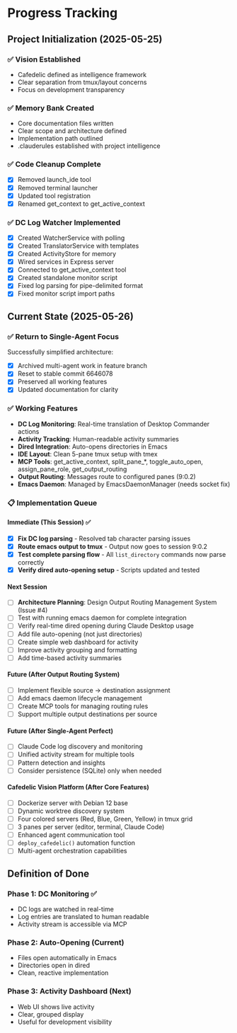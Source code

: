# Progress Tracking

## Project Initialization (2025-05-25)

### ✅ Vision Established
- Cafedelic defined as intelligence framework
- Clear separation from tmux/layout concerns
- Focus on development transparency

### ✅ Memory Bank Created
- Core documentation files written
- Clear scope and architecture defined
- Implementation path outlined
- .clauderules established with project intelligence

### ✅ Code Cleanup Complete
- [x] Removed launch_ide tool
- [x] Removed terminal launcher
- [x] Updated tool registration
- [x] Renamed get_context to get_active_context

### ✅ DC Log Watcher Implemented
- [x] Created WatcherService with polling
- [x] Created TranslatorService with templates
- [x] Created ActivityStore for memory
- [x] Wired services in Express server
- [x] Connected to get_active_context tool
- [x] Created standalone monitor script
- [x] Fixed log parsing for pipe-delimited format
- [x] Fixed monitor script import paths

## Current State (2025-05-26)

### ✅ Return to Single-Agent Focus
Successfully simplified architecture:
- [x] Archived multi-agent work in feature branch
- [x] Reset to stable commit 6646078
- [x] Preserved all working features
- [x] Updated documentation for clarity

### ✅ Working Features
- **DC Log Monitoring**: Real-time translation of Desktop Commander actions
- **Activity Tracking**: Human-readable activity summaries
- **Dired Integration**: Auto-opens directories in Emacs
- **IDE Layout**: Clean 5-pane tmux setup with tmex
- **MCP Tools**: get_active_context, split_pane_*, toggle_auto_open, assign_pane_role, get_output_routing
- **Output Routing**: Messages route to configured panes (9:0.2)
- **Emacs Daemon**: Managed by EmacsDaemonManager (needs socket fix)

### 📋 Implementation Queue

#### Immediate (This Session) ✅
- [x] **Fix DC log parsing** - Resolved tab character parsing issues
- [x] **Route emacs output to tmux** - Output now goes to session 9:0.2
- [x] **Test complete parsing flow** - All `list_directory` commands now parse correctly
- [x] **Verify dired auto-opening setup** - Scripts updated and tested

#### Next Session
- [ ] **Architecture Planning**: Design Output Routing Management System (Issue #4)
- [ ] Test with running emacs daemon for complete integration
- [ ] Verify real-time dired opening during Claude Desktop usage
- [ ] Add file auto-opening (not just directories)
- [ ] Create simple web dashboard for activity
- [ ] Improve activity grouping and formatting
- [ ] Add time-based activity summaries

#### Future (After Output Routing System)
- [ ] Implement flexible source → destination assignment
- [ ] Add emacs daemon lifecycle management
- [ ] Create MCP tools for managing routing rules
- [ ] Support multiple output destinations per source

#### Future (After Single-Agent Perfect)
- [ ] Claude Code log discovery and monitoring
- [ ] Unified activity stream for multiple tools
- [ ] Pattern detection and insights
- [ ] Consider persistence (SQLite) only when needed

#### Cafedelic Vision Platform (After Core Features)
- [ ] Dockerize server with Debian 12 base
- [ ] Dynamic worktree discovery system
- [ ] Four colored servers (Red, Blue, Green, Yellow) in tmux grid
- [ ] 3 panes per server (editor, terminal, Claude Code)
- [ ] Enhanced agent communication tool
- [ ] `deploy_cafedelic()` automation function
- [ ] Multi-agent orchestration capabilities

## Definition of Done

### Phase 1: DC Monitoring ✅
- DC logs are watched in real-time
- Log entries are translated to human readable
- Activity stream is accessible via MCP

### Phase 2: Auto-Opening (Current)
- Files open automatically in Emacs
- Directories open in dired
- Clean, reactive implementation

### Phase 3: Activity Dashboard (Next)
- Web UI shows live activity
- Clear, grouped display
- Useful for development visibility
